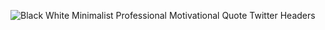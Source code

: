 ![Black White Minimalist Professional Motivational Quote Twitter Headers](https://github.com/millerjovon1/millerjovon1/assets/130570205/878d2e70-1928-4b9a-9cb7-c4bf8be826e1)
